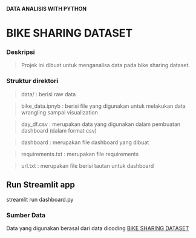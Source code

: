 **DATA ANALISIS WITH PYTHON**
# BIKE SHARING DATASET


### Deskripsi
> Projek ini dibuat untuk menganalisa data pada bike sharing dataset.


### Struktur direktori
>data/ : berisi raw data

>bike_data.ipnyb : berisi file yang digunakan untuk melakukan data wrangling sampai visualization

> day_df.csv : merupakan data yang digunakan dalam pembuatan dashboard (dalam format csv)

> dashboard : merupakan file dashboard yang dibuat

>requirements.txt : merupakan file requirements

>url.txt : merupakan file berisi tautan untuk dashboard


## Run Streamlit app
streamlit run dashboard.py

### Sumber Data
Data yang digunakan berasal dari data dicoding [BIKE SHARING DATASET](https://drive.google.com/file/d/1RaBmV6Q6FYWU4HWZs80Suqd7KQC34diQ/view)
